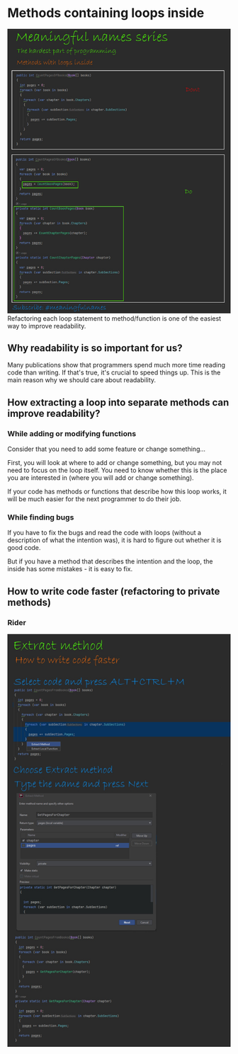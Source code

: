 # Methods containing loops inside
![Methods containing loops inside](https://github.com/DzidekDotNet/MeaningfulNames/blob/main/MethodsWithLoopsInside/MethodsWithLoopsInside.jpg?raw=true)
Refactoring each loop statement to method/function is one of the easiest way to improve readability.

## Why readability is so important for us?
Many publications show that programmers spend much more time reading code than writing. If that's true, it's crucial to speed things up. This is the main reason why we should care about readability.

## How extracting a loop into separate methods can improve readability?
### While adding or modifying functions
Consider that you need to add some feature or change something...

First, you will look at where to add or change something, but you may not need to focus on the loop itself. You need to know whether this is the place you are interested in (where you will add or change something). 

If your code has methods or functions that describe how this loop works, it will be much easier for the next programmer to do their job.
### While finding bugs
If you have to fix the bugs and read the code with loops (without a description of what the intention was), it is hard to figure out whether it is good code.

But if you have a method that describes the intention and the loop, the inside has some mistakes - it is easy to fix.

## How to write code faster (refactoring to private methods)
### Rider
![ExtractMethod](https://github.com/DzidekDotNet/MeaningfulNames/blob/main/ExtractMethod2.jpg?raw=true)
